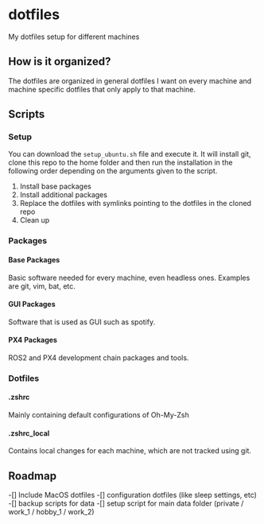# dotfiles
My dotfiles setup for different machines

## How is it organized?
The dotfiles are organized in general dotfiles I want on every machine and machine specific dotfiles that only apply to 
that machine.

## Scripts

### Setup
You can download the `setup_ubuntu.sh` file and execute it. It will install git, clone this repo to the home folder and then
run the installation in the following order depending on the arguments given to the script.
1. Install base packages
2. Install additional packages
3. Replace the dotfiles with symlinks pointing to the dotfiles in the cloned repo
4. Clean up

### Packages
#### Base Packages
Basic software needed for every machine, even headless ones. Examples are git, vim, bat, etc.
#### GUI Packages
Software that is used as GUI such as spotify.
#### PX4 Packages
ROS2 and PX4 development chain packages and tools.

### Dotfiles
#### .zshrc
Mainly containing default configurations of Oh-My-Zsh
#### .zshrc_local
Contains local changes for each machine, which are not tracked using git.


## Roadmap
-[] Include MacOS dotfiles
-[] configuration dotfiles (like sleep settings, etc)
-[] backup scripts for data
-[] setup script for main data folder (private / work_1 / hobby_1 / work_2)
